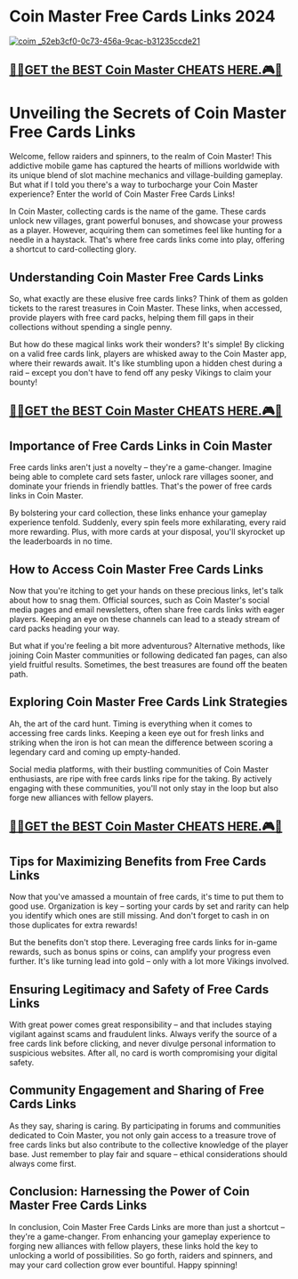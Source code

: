 # Coin Master Free Cards Links 2024

[![coim _52eb3cf0-0c73-456a-9cac-b31235ccde21](https://github.com/coinmaster55/Coin-Master-Free-Cards-Links-2024/assets/165938675/118cd699-927b-469d-86b8-cc1303503d88)](https://shorturl.at/GtkJl)

## [🔽🚀GET the BEST Coin Master CHEATS HERE.🎮🔽](https://shorturl.at/GtkJl)

# Unveiling the Secrets of Coin Master Free Cards Links


Welcome, fellow raiders and spinners, to the realm of Coin Master! This addictive mobile game has captured the hearts of millions worldwide with its unique blend of slot machine mechanics and village-building gameplay. But what if I told you there's a way to turbocharge your Coin Master experience? Enter the world of Coin Master Free Cards Links!

In Coin Master, collecting cards is the name of the game. These cards unlock new villages, grant powerful bonuses, and showcase your prowess as a player. However, acquiring them can sometimes feel like hunting for a needle in a haystack. That's where free cards links come into play, offering a shortcut to card-collecting glory.

## Understanding Coin Master Free Cards Links

So, what exactly are these elusive free cards links? Think of them as golden tickets to the rarest treasures in Coin Master. These links, when accessed, provide players with free card packs, helping them fill gaps in their collections without spending a single penny.

But how do these magical links work their wonders? It's simple! By clicking on a valid free cards link, players are whisked away to the Coin Master app, where their rewards await. It's like stumbling upon a hidden chest during a raid – except you don't have to fend off any pesky Vikings to claim your bounty!

## [🔽🚀GET the BEST Coin Master CHEATS HERE.🎮🔽](https://shorturl.at/GtkJl)

## Importance of Free Cards Links in Coin Master

Free cards links aren't just a novelty – they're a game-changer. Imagine being able to complete card sets faster, unlock rare villages sooner, and dominate your friends in friendly battles. That's the power of free cards links in Coin Master.

By bolstering your card collection, these links enhance your gameplay experience tenfold. Suddenly, every spin feels more exhilarating, every raid more rewarding. Plus, with more cards at your disposal, you'll skyrocket up the leaderboards in no time.

## How to Access Coin Master Free Cards Links

Now that you're itching to get your hands on these precious links, let's talk about how to snag them. Official sources, such as Coin Master's social media pages and email newsletters, often share free cards links with eager players. Keeping an eye on these channels can lead to a steady stream of card packs heading your way.

But what if you're feeling a bit more adventurous? Alternative methods, like joining Coin Master communities or following dedicated fan pages, can also yield fruitful results. Sometimes, the best treasures are found off the beaten path.

## Exploring Coin Master Free Cards Link Strategies

Ah, the art of the card hunt. Timing is everything when it comes to accessing free cards links. Keeping a keen eye out for fresh links and striking when the iron is hot can mean the difference between scoring a legendary card and coming up empty-handed.

Social media platforms, with their bustling communities of Coin Master enthusiasts, are ripe with free cards links ripe for the taking. By actively engaging with these communities, you'll not only stay in the loop but also forge new alliances with fellow players.

## [🔽🚀GET the BEST Coin Master CHEATS HERE.🎮🔽](https://shorturl.at/GtkJl)

## Tips for Maximizing Benefits from Free Cards Links

Now that you've amassed a mountain of free cards, it's time to put them to good use. Organization is key – sorting your cards by set and rarity can help you identify which ones are still missing. And don't forget to cash in on those duplicates for extra rewards!

But the benefits don't stop there. Leveraging free cards links for in-game rewards, such as bonus spins or coins, can amplify your progress even further. It's like turning lead into gold – only with a lot more Vikings involved.

## Ensuring Legitimacy and Safety of Free Cards Links

With great power comes great responsibility – and that includes staying vigilant against scams and fraudulent links. Always verify the source of a free cards link before clicking, and never divulge personal information to suspicious websites. After all, no card is worth compromising your digital safety.

## Community Engagement and Sharing of Free Cards Links

As they say, sharing is caring. By participating in forums and communities dedicated to Coin Master, you not only gain access to a treasure trove of free cards links but also contribute to the collective knowledge of the player base. Just remember to play fair and square – ethical considerations should always come first.

## Conclusion: Harnessing the Power of Coin Master Free Cards Links

In conclusion, Coin Master Free Cards Links are more than just a shortcut – they're a game-changer. From enhancing your gameplay experience to forging new alliances with fellow players, these links hold the key to unlocking a world of possibilities. So go forth, raiders and spinners, and may your card collection grow ever bountiful. Happy spinning!
